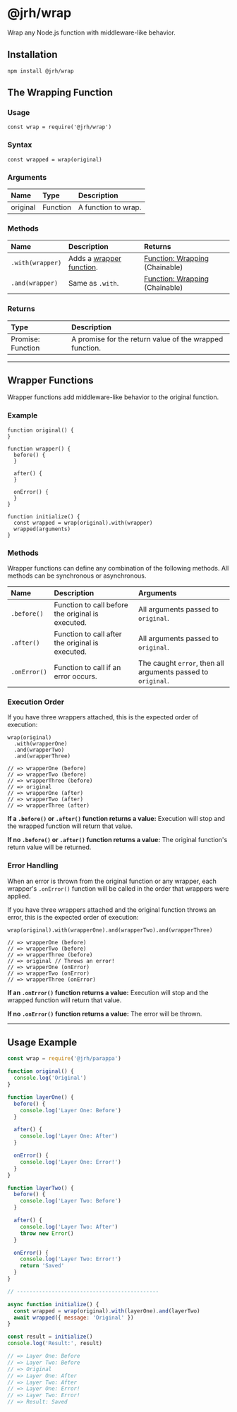 # @jrh/wrap

Wrap any Node.js function with middleware-like behavior.

## Installation

`npm install @jrh/wrap`

## The Wrapping Function

### Usage

`const wrap = require('@jrh/wrap')`

### Syntax

```
const wrapped = wrap(original)
```

### Arguments

| Name | Type | Description |
| :-- | :-- | :-- |
| original | Function | A function to wrap. |

### Methods

| Name | Description | Returns |
| :-- | :-- | :-- |
| `.with(wrapper)`| Adds a [wrapper function](#wrapper-functions). | [Function: Wrapping](#the-wrapping-function) (Chainable) |
| `.and(wrapper)`| Same as `.with`. | [Function: Wrapping](#the-wrapping-function) (Chainable) |

### Returns

| Type | Description |
| :-- | :-- |
| Promise: Function | A promise for the return value of the wrapped function. |

---

## Wrapper Functions

Wrapper functions add middleware-like behavior to the original function.

### Example

```
function original() {
}

function wrapper() {
  before() {
  }

  after() {
  }

  onError() {
  }
}

function initialize() {
  const wrapped = wrap(original).with(wrapper)
  wrapped(arguments)
}
```

### Methods

Wrapper functions can define any combination of the following methods. All methods can be synchronous or asynchronous.

| Name | Description | Arguments |
| :-- | :-- | :-- |
| `.before()` | Function to call before the original is executed. | All arguments passed to `original`. |
| `.after()` | Function to call after the original is executed. | All arguments passed to `original`. |
| `.onError()` | Function to call if an error occurs. | The caught `error`, then all arguments passed to `original`. |

### Execution Order

If you have three wrappers attached, this is the expected order of execution:

```
wrap(original)
  .with(wrapperOne)
  .and(wrapperTwo)
  .and(wrapperThree)

// => wrapperOne (before)
// => wrapperTwo (before)
// => wrapperThree (before)
// => original
// => wrapperOne (after)
// => wrapperTwo (after)
// => wrapperThree (after)
```

**If a `.before()` or `.after()` function returns a value:** Execution will stop and the wrapped function will return that value.

**If no `.before()` or `.after()` function returns a value:** The original function's return value will be returned.

### Error Handling

When an error is thrown from the original function or any wrapper, each wrapper's `.onError()` function will be called in the order that wrappers were applied.

If you have three wrappers attached and the original function throws an error, this is the expected order of execution:

```
wrap(original).with(wrapperOne).and(wrapperTwo).and(wrapperThree)

// => wrapperOne (before)
// => wrapperTwo (before)
// => wrapperThree (before)
// => original // Throws an error!
// => wrapperOne (onError)
// => wrapperTwo (onError)
// => wrapperThree (onError)
```

**If an `.onError()` function returns a value:** Execution will stop and the wrapped function will return that value.

**If no `.onError()` function returns a value:** The error will be thrown.

---

## Usage Example

```javascript
const wrap = require('@jrh/parappa')

function original() {
  console.log('Original')
}

function layerOne() {
  before() {
    console.log('Layer One: Before')
  }

  after() {
    console.log('Layer One: After')
  }

  onError() {
    console.log('Layer One: Error!')
  }
}

function layerTwo() {
  before() {
    console.log('Layer Two: Before')
  }

  after() {
    console.log('Layer Two: After')
    throw new Error()
  }

  onError() {
    console.log('Layer Two: Error!')
    return 'Saved'
  }
}

// ---------------------------------------------

async function initialize() {
  const wrapped = wrap(original).with(layerOne).and(layerTwo)
  await wrapped({ message: 'Original' })
}

const result = initialize()
console.log('Result:', result)

// => Layer One: Before
// => Layer Two: Before
// => Original
// => Layer One: After
// => Layer Two: After
// => Layer One: Error!
// => Layer Two: Error!
// => Result: Saved
```
